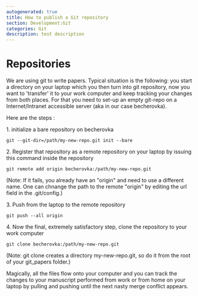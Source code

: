 ```yaml
---
autogenerated: true
title: How to publish a Git repository
section: Development:Git
categories: Git
description: test description
---
```





Repositories
============

We are using git to write papers. Typical situation is the following: you start a directory on your laptop which you then turn into git repository, now you want to 'transfer' it to your work computer and keep tracking your changes from both places. For that you need to set-up an empty git-repo on a Internet/Intranet accessible server (aka in our case becherovka).

Here are the steps :

1\. initialize a bare repository on becherovka

    git --git-dir=/path/my-new-repo.git init --bare

2\. Register that repository as a remote repository on your laptop by issuing this command inside the repository

    git remote add origin becherovka:/path/my-new-repo.git

(Note: If it fails, you already have an "origin" and need to use a different name. One can chnange the path to the remote "origin" by editing the url field in the .git/config.)

3\. Push from the laptop to the remote repository

    git push --all origin

4\. Now the final, extremely satisfactory step, clone the repository to your work computer

    git clone becherovka:/path/my-new-repo.git

(Note: git clone creates a directory my-new-repo.git, so do it from the root of your git\_papers folder.)

Magically, all the files flow onto your computer and you can track the changes to your manuscript performed from work or from home on your laptop by pulling and pushing until the next nasty merge conflict appears.


